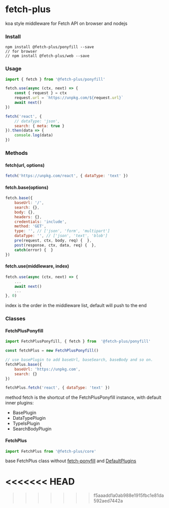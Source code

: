 # fetch-plus

koa style middleware for Fetch API on browser and nodejs

### Install

```
npm install @fetch-plus/ponyfill --save
// for browser
// npm install @fetch-plus/web --save
```

### Usage

```js
import { fetch } from '@fetch-plus/ponyfill'

fetch.use(async (ctx, next) => {
	const { request } = ctx
	request.url = `https://unpkg.com/${request.url}`
	await next()
})

fetch('react', { 
	// dataType: 'json',
	search: { meta: true }
}).then(data => {
	console.log(data)
})

```

### Methods

#### fetch(url, options)
```js
fetch('https://unpkg.com/react', { dataType: 'text' })
```

#### fetch.base(options)
```js
fetch.base({
	baseUrl: '/',
	search: {},
	body: {},
	headers: {},
	credentials: 'include',
	method: 'GET',
	type: '', // ['json', 'form', 'multipart']
	dataType: '', // ['json', 'text', 'blob'] 
	pre(request, ctx, body, req) {  },
	post(response, ctx, data, req) {  },
	catch(error) {  }
})
```

#### fetch.use(middleware, index)
```js
fetch.use(async (ctx, next) => {
	...
	await next()
	...
}, 0)
```
index is the order in the middleware list, default will push to the end

### Classes

#### FetchPlusPonyfill
```js
import FetchPlusPonyfill, { fetch } from  '@fetch-plus/ponyfill'

const fetchPlus = new FetchPlusPonyfill()

// use basePlugin to add baseUrl, baseSearch, baseBody and so on.
fetchPlus.base({
	baseUrl: 'https://unpkg.com',
	search: {} 
})

fetchPlus.fetch('react', { dataType: 'text' })
```
method fetch is the shortcut of the FetchPlusPonyfill instance, with default inner plugins:
- BasePlugin
- DataTypePlugin
- TypeIsPlugin
- SearchBodyPlugin

#### FetchPlus
```js
import FetchPlus from '@fetch-plus/core'
```
base FetchPlus class without [fetch-ponyfill](https://github.com/qubyte/fetch-ponyfill) and [DefaultPlugins](https://github.com/touwaka/fetch-plus/blob/master/packages/plugins/src/DefaultPlugins.js)

<<<<<<< HEAD
=======

>>>>>>> f5aaadd1a0ab988e1915fbc1e81da592aed7442a
